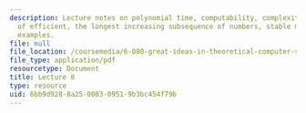 ```yaml
---
description: Lecture notes on polynomial time, computability, complexity, the meaning
  of efficient, the longest increasing subsequence of numbers, stable marriage, and
  examples.
file: null
file_location: /coursemedia/6-080-great-ideas-in-theoretical-computer-science-spring-2008/6bb9d9288a25008309519b3bc454f79b_lec8.pdf
file_type: application/pdf
resourcetype: Document
title: Lecture 8
type: resource
uid: 6bb9d928-8a25-0083-0951-9b3bc454f79b
---
```

